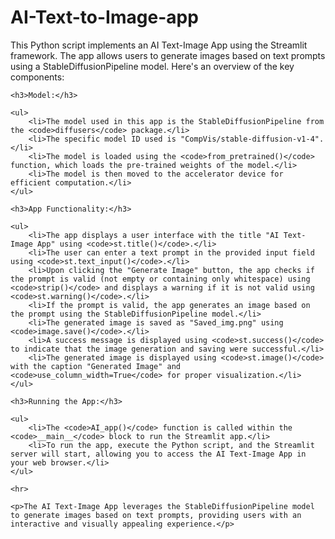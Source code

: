 # AI-Text-to-Image-app
<p>This Python script implements an AI Text-Image App using the Streamlit framework. 
    The app allows users to generate images based on text prompts using a StableDiffusionPipeline model. 
    Here's an overview of the key components:</p>
    
    <h3>Model:</h3>
    
    <ul>
        <li>The model used in this app is the StableDiffusionPipeline from the <code>diffusers</code> package.</li>
        <li>The specific model ID used is "CompVis/stable-diffusion-v1-4".</li>
        <li>The model is loaded using the <code>from_pretrained()</code> function, which loads the pre-trained weights of the model.</li>
        <li>The model is then moved to the accelerator device for efficient computation.</li>
    </ul>
    
    <h3>App Functionality:</h3>
    
    <ul>
        <li>The app displays a user interface with the title "AI Text-Image App" using <code>st.title()</code>.</li>
        <li>The user can enter a text prompt in the provided input field using <code>st.text_input()</code>.</li>
        <li>Upon clicking the "Generate Image" button, the app checks if the prompt is valid (not empty or containing only whitespace) using <code>strip()</code> and displays a warning if it is not valid using <code>st.warning()</code>.</li>
        <li>If the prompt is valid, the app generates an image based on the prompt using the StableDiffusionPipeline model.</li>
        <li>The generated image is saved as "Saved_img.png" using <code>image.save()</code>.</li>
        <li>A success message is displayed using <code>st.success()</code> to indicate that the image generation and saving were successful.</li>
        <li>The generated image is displayed using <code>st.image()</code> with the caption "Generated Image" and <code>use_column_width=True</code> for proper visualization.</li>
    </ul>
    
    <h3>Running the App:</h3>
    
    <ul>
        <li>The <code>AI_app()</code> function is called within the <code>__main__</code> block to run the Streamlit app.</li>
        <li>To run the app, execute the Python script, and the Streamlit server will start, allowing you to access the AI Text-Image App in your web browser.</li>
    </ul>
    
    <hr>
    
    <p>The AI Text-Image App leverages the StableDiffusionPipeline model to generate images based on text prompts, providing users with an interactive and visually appealing experience.</p>
